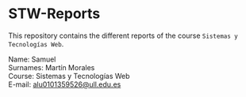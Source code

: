 # STW-Reports
This repository contains the different reports of the course `Sistemas y Tecnologías Web`.

Name: Samuel\
Surnames: Martín Morales\
Course: Sistemas y Tecnologías Web\
E-mail: alu0101359526@ull.edu.es
